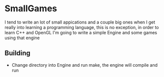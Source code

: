 SmallGames
==========

I tend to write an lot of small appications and a couple big ones when I get really into learning a programming language, this is no exception, in order to learn C++ and OpenGL I'm going to write a simple Engine and some games using that engine

Building
--------

- Change directory into Engine and run make, the engine will compile and run